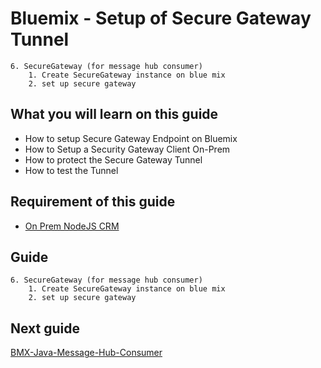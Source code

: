 #  Bluemix - Setup of Secure Gateway Tunnel

```
6. SecureGateway (for message hub consumer)
    1. Create SecureGateway instance on blue mix
    2. set up secure gateway
```


## What you will learn on this guide

 - How to setup Secure Gateway Endpoint on Bluemix
 - How to Setup a Security Gateway Client On-Prem
 - How to protect the Secure Gateway Tunnel
 - How to test the Tunnel

## Requirement of this guide

- [On Prem NodeJS CRM](/Lab/Contents/NodeJS-CRM-OnPrem/Readme.md)


## Guide

```
6. SecureGateway (for message hub consumer)
    1. Create SecureGateway instance on blue mix
    2. set up secure gateway
```




## Next guide

[BMX-Java-Message-Hub-Consumer](/Lab/Contents/BMX-Java-Message-Hub-Consumer/Readme.md)    

